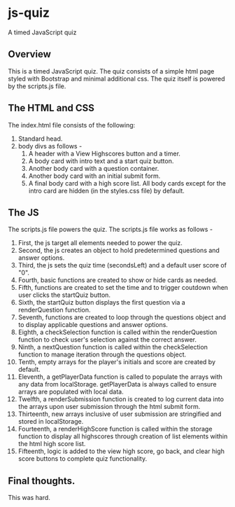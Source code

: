 # js-quiz
A timed JavaScript quiz

## Overview
This is a timed JavaScript quiz. The quiz consists of a simple html page styled with Bootstrap and minimal additional css. The quiz itself is powered by the scripts.js file.

## The HTML and CSS
The index.html file consists of the following:
1. Standard head.
2. body divs as follows -
    1. A header with a View Highscores button and a timer.
    2. A body card with intro text and a start quiz button.
    3. Another body card with a question container.
    4. Another body card with an initial submit form.
    5. A final body card with a high score list.
All body cards except for the intro card are hidden (in the styles.css file) by default.

## The JS
The scripts.js file powers the quiz. The scripts.js file works as follows - 
1. First, the js target all elements needed to power the quiz.
2. Second, the js creates an object to hold predetermined questions and answer options.
3. Third, the js sets the quiz time (secondsLeft) and a default user score of "0".
4. Fourth, basic functions are created to show or hide cards as needed.
5. Fifth, functions are created to set the time and to trigger coutdown when user clicks the startQuiz button.
6. Sixth, the startQuiz button displays the first question via a renderQuestion function.
7. Seventh, functions are created to loop through the questions object and to display applicable questions and answer options.
8. Eighth, a checkSelection function is called within the renderQuestion function to check user's selection against the correct answer.
9. Ninth, a nextQuestion function is called within the checkSelection function to manage iteration through the questions object.
10. Tenth, empty arrays for the player's initials and score are created by default.
11. Eleventh, a getPlayerData function is called to populate the arrays with any data from localStorage. getPlayerData is always called to ensure arrays are populated with local data.
12. Twelfth, a renderSubmission function is created to log current data into the arrays upon user submission through the html submit form.
13. Thirteenth, new arrays inclusive of user submission are stringified and stored in localStorage.
14. Fourteenth, a renderHighScore function is called within the storage function to display all highscores through creation of list elements within the html high score list.
15. Fifteenth, logic is added to the view high score, go back, and clear high score buttons to complete quiz functionality.

## Final thoughts.
This was hard.
